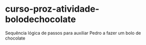# curso-proz-atividade-bolodechocolate
Sequência lógica de passos para auxiliar Pedro a fazer um bolo de chocolate
